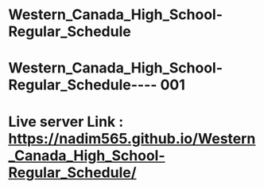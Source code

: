 # Western_Canada_High_School-Regular_Schedule
# Western_Canada_High_School-Regular_Schedule---- 001
# Live server Link : https://nadim565.github.io/Western_Canada_High_School-Regular_Schedule/

